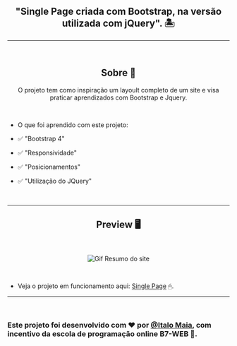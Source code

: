 
<h2 align="center">"Single Page criada com Bootstrap, na versão utilizada com jQuery". 🏝</h1>

---

<br>

<h2 align="center">Sobre 📖</h2>
   
   <p align="center">
      O projeto tem como inspiração um layoult completo de um site e visa praticar aprendizados com Bootstrap e Jquery. 
   </p>

<br>

- O que foi aprendido com este projeto:

- ✅ "Bootstrap 4" 
- ✅ "Responsividade" 
- ✅ "Posicionamentos" 
- ✅ "Utilização do JQuery" 

<br>

---

<h2 align="center">Preview 🖥️</h2>

<br>

   <p align="center">
      <img src="assets/media/gif-boots.gif"  alt="Gif Resumo do site"/>
   </p>

<br>

   * Veja o projeto em funcionamento aqui: [Single Page]( https://italo-maia.github.io/single-page-com-bootstrap/) 🖱.

---

<br>

### Este projeto foi desenvolvido com ❤️ por **[@Italo Maia](https://www.linkedin.com/in/italo-barbosa-maia-8b98b822a/)**, com incentivo da escola de programação online **B7-WEB** 💜. <br>





